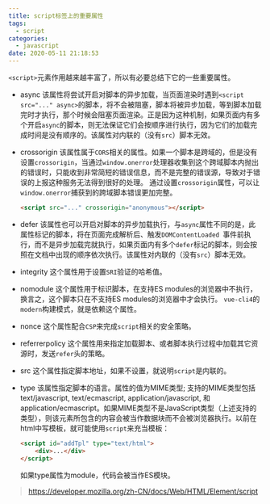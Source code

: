 ```yaml
---
title: script标签上的重要属性
tags:
  - script
categories:
  - javascript
date: 2020-05-11 21:18:53
---
```



`<script>`元素作用越来越丰富了，所以有必要总结下它的一些重要属性。

<!-- more -->

* async 该属性将尝试开启对脚本的异步加载，当页面渲染时遇到`<script src="..." async>`的脚本，将不会被阻塞，脚本将被异步加载，等到脚本加载完时才执行，那个时候会阻塞页面渲染。正是因为这种机制，如果页面内有多个开启`async`的脚本，则无法保证它们会按顺序进行执行，因为它们的加载完成时间是没有顺序的。该属性对内联的（没有`src`）脚本无效。

* crossorigin 该属性属于`CORS`相关的属性。如果一个脚本是跨域的，但是没有设置`crossorigin`，当通过`window.onerror`处理器收集到这个跨域脚本内抛出的错误时，只能收到非常简短的错误信息，而不是完整的错误源，导致对于错误的上报这种服务无法得到很好的处理。 通过设置`crossorigin`属性，可以让`window.onerror`捕获到的跨域脚本错误更加完整。
    ```html
    <script src="..." crossorigin="anonymous"></script>
    ```

* defer 该属性也可以开启对脚本的异步加载执行，与`async`属性不同的是，此属性标记的脚本，将在页面完成解析后、触发`DOMContentLoaded `事件前执行，而不是异步加载完就执行，如果页面内有多个`defer`标记的脚本，则会按照在文档中出现的顺序依次执行。该属性对内联的（没有`src`）脚本无效。

* integrity 这个属性用于设置`SRI`验证的哈希值。
 
* nomodule 这个属性用于标识脚本，在支持ES modules的浏览器中不执行，换言之，这个脚本只在不支持ES modules的浏览器中才会执行。 `vue-cli4`的`modern`构建模式，就是依赖这个属性。

* nonce 这个属性配合`CSP`来完成`script`相关的安全策略。

* referrerpolicy 这个属性用来指定加载脚本、或者脚本执行过程中加载其它资源时，发送`refer`头的策略。

* src 这个属性指定脚本地址，如果不设置，就说明`script`是内联的。

* type 该属性指定脚本的语言。属性的值为MIME类型; 支持的MIME类型包括text/javascript, text/ecmascript, application/javascript, 和application/ecmascript。如果MIME类型不是JavaScript类型（上述支持的类型），则该元素所包含的内容会被当作数据块而不会被浏览器执行。以前在html中写模板，就可能使用`script`来充当模板：
    ```html
    <script id="addTpl" type="text/html">
        <div>...</div>
    </script>
    ```
    如果type属性为module，代码会被当作ES模块。

> https://developer.mozilla.org/zh-CN/docs/Web/HTML/Element/script